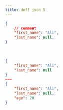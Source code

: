 ```yaml
---
title: deff json 5
---
```



```json {monaco} { editorOptions: { lineNumbers: true} }
{
    // comment 
    "first_name": "Ali",
    "last_name": null,
}
```
<br />

```json {monaco-diff} { editorOptions: { lineNumbers: true, readOnly: false} }
{
    "first_name": "Ali",
    "last_name": null
}
~~~
{
    "first_name": "Ali",
    "last_name": null,
    "age": 20
}
```
